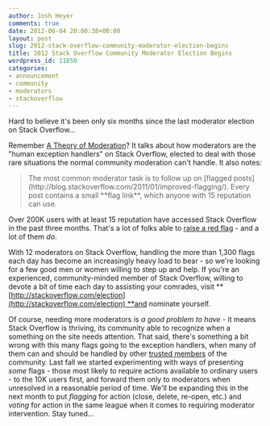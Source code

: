 ```yaml
---
author: Josh Heyer
comments: true
date: 2012-06-04 20:00:38+00:00
layout: post
slug: 2012-stack-overflow-community-moderator-election-begins
title: 2012 Stack Overflow Community Moderator Election Begins
wordpress_id: 11850
categories:
- announcement
- community
- moderators
- stackoverflow
---
```


Hard to believe it's been only six months since the last moderator election on Stack Overflow...

Remember [A Theory of Moderation](http://blog.stackoverflow.com/2009/05/a-theory-of-moderation/)? It talks about how moderators are the "human exception handlers" on Stack Overflow, elected to deal with those rare situations the normal community moderation can't handle. It also notes:


<blockquote>The most common moderator task is to follow up on [flagged posts](http://blog.stackoverflow.com/2011/01/improved-flagging/). Every post contains a small **flag link**, which anyone with 15 reputation can use.</blockquote>


Over 200K users with at least 15 reputation have accessed Stack Overflow in the past three months. That's a lot of folks able to [raise a red flag](http://blog.stackoverflow.com/2009/04/raising-a-red-flag/) - and a lot of them _do_.

With 12 moderators on Stack Overflow, handling the more than 1,300 flags each day has become an increasingly heavy load to bear - so we're looking for a few good men or women willing to step up and help. If you're an experienced, community-minded member of Stack Overflow, willing to devote a bit of time each day to assisting your comrades, visit **[http://stackoverflow.com/election](http://stackoverflow.com/election) **and nominate yourself.

Of course, needing more moderators is _a good problem to have_ - it means Stack Overflow is thriving, its community able to recognize when a something on the site needs attention. That said, there's something a bit wrong with this many flags going to the exception handlers, when many of them can and should be handled by other [trusted members](http://blog.stackoverflow.com/2009/03/new-10k-rep-tools-now-available/) of the community. Last fall we started experimenting with ways of presenting _some_ flags - those most likely to require actions available to ordinary users - to the 10K users first, and forward them only to moderators when unresolved in a reasonable period of time. We'll be expanding this in the next month to put _flagging_ for action (close, delete, re-open, etc.) and _voting_ for action in the same league when it comes to requiring moderator intervention. Stay tuned...
